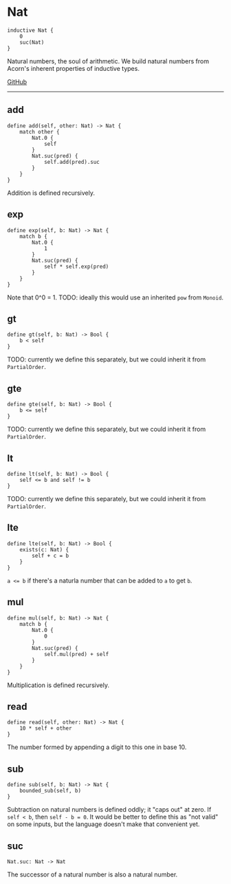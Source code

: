 # Nat

```acorn
inductive Nat {
    0
    suc(Nat)
}
```

Natural numbers, the soul of arithmetic.
We build natural numbers from Acorn's inherent properties of inductive types.

[GitHub](https://github.com/acornprover/acornlib/blob/master/src/nat/default.ac)

---
## add

```acorn
define add(self, other: Nat) -> Nat {
    match other {
        Nat.0 {
            self
        }
        Nat.suc(pred) {
            self.add(pred).suc
        }
    }
}
```

Addition is defined recursively.
## exp

```acorn
define exp(self, b: Nat) -> Nat {
    match b {
        Nat.0 {
            1
        }
        Nat.suc(pred) {
            self * self.exp(pred)
        }
    }
}
```

Note that 0^0 = 1.
TODO: ideally this would use an inherited `pow` from `Monoid`.
## gt

```acorn
define gt(self, b: Nat) -> Bool {
    b < self
}
```

TODO: currently we define this separately, but we could inherit it from `PartialOrder`.
## gte

```acorn
define gte(self, b: Nat) -> Bool {
    b <= self
}
```

TODO: currently we define this separately, but we could inherit it from `PartialOrder`.
## lt

```acorn
define lt(self, b: Nat) -> Bool {
    self <= b and self != b
}
```

TODO: currently we define this separately, but we could inherit it from `PartialOrder`.
## lte

```acorn
define lte(self, b: Nat) -> Bool {
    exists(c: Nat) {
        self + c = b
    }
}
```

`a <= b` if there's a naturla number that can be added to `a` to get `b`.
## mul

```acorn
define mul(self, b: Nat) -> Nat {
    match b {
        Nat.0 {
            0
        }
        Nat.suc(pred) {
            self.mul(pred) + self
        }
    }
}
```

Multiplication is defined recursively.
## read

```acorn
define read(self, other: Nat) -> Nat {
    10 * self + other
}
```

The number formed by appending a digit to this one in base 10.
## sub

```acorn
define sub(self, b: Nat) -> Nat {
    bounded_sub(self, b)
}
```

Subtraction on natural numbers is defined oddly; it "caps out" at zero.
If `self < b`, then `self - b = 0`.
It would be better to define this as "not valid" on some inputs, but
the language doesn't make that convenient yet.
## suc

```acorn
Nat.suc: Nat -> Nat
```

The successor of a natural number is also a natural number.
